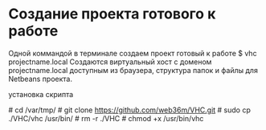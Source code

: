 Создание проекта готового к работе
=====

Одной коммандой в терминале создаем проект готовый к работе
$ vhc projectname.local
Создаются виртуальный хост с доменом projectname.local доступным из браузера, структура папок и файлы для Netbeans проекта.

установка скрипта

\# cd /var/tmp/
\# git clone https://github.com/web36m/VHC.git
\# sudo cp ./VHC/vhc /usr/bin/
\# rm -r ./VHC
\# chmod +x /usr/bin/vhc
